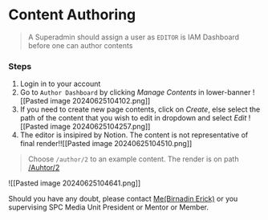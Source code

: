# Content Authoring

> A Superadmin should assign a user as `EDITOR` is IAM Dashboard before one can author contents

### Steps

1. Login in to your account
2. Go to `Author Dashboard` by clicking *Manage Contents* in lower-banner
![[Pasted image 20240625104102.png]]
3. If you need to create new page contents, click on *Create*, else select the path of the content that you wish to edit in dropdown and select *Edit*
![[Pasted image 20240625104257.png]]
4. The editor is insipired by Notion. The content is not representative of final render!![[Pasted image 20240625104510.png]]

> Choose `/author/2` to an example content. The render is on path  [/Auhtor/2](https://www.spcjaffna-beta.org/author/2/)

![[Pasted image 20240625104641.png]]

Should you have any doubt, please contact [Me(Birnadin Erick)](hi@methebe.com) or you supervising SPC Media Unit President or Mentor or Member.